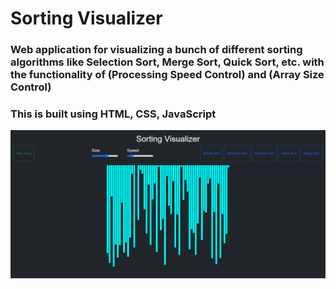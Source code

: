 # Sorting Visualizer
### Web application for visualizing a bunch of different sorting algorithms like Selection Sort, Merge Sort, Quick Sort, etc. with the functionality of (Processing Speed Control) and (Array Size Control) <br/>

### This is built using HTML, CSS, JavaScript <br/>

<img src="img/img1.png"> <br/>

